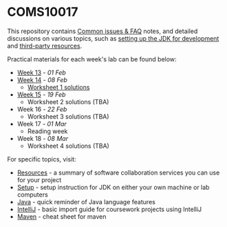 COMS10017
========= 

This repository contains [Common issues & FAQ](FAQ.md) notes, and detailed discussions on various
topics, such as [setting up the JDK for development](guides/SETUP.md)
and [third-party resources](guides/RESOURCES.md).

Practical materials for each week's lab can be found below:

* [Week 13](week13.md) - *01 Feb*
* [Week 14](week14.md) - *08 Feb*
    * [Worksheet 1 solutions](https://www.ole.bris.ac.uk/bbcswebdav/courses/COMS10017_2020_TB-2/content/oo/pdfs/sheet1_solutions.pdf)
* [Week 15](week15.md) - *19 Feb*
    * Worksheet 2 solutions (TBA)
* Week 16 - *22 Feb*
    * Worksheet 3 solutions (TBA)
* Week 17 - *01 Mar*
    * Reading week
* Week 18 - *08 Mar*
    * Worksheet 4 solutions (TBA)

For specific topics, visit:

* [Resources](guides/RESOURCES.md) - a summary of software collaboration services you can use for
  your project
* [Setup](guides/SETUP.md) - setup instruction for JDK on either your own machine or lab computers
* [Java](guides/JAVA.md) - quick reminder of Java language features
* [IntelliJ](guides/INTELLIJ.md) - basic import guide for coursework projects using IntelliJ
* [Maven](guides/MAVEN.md) - cheat sheet for maven

